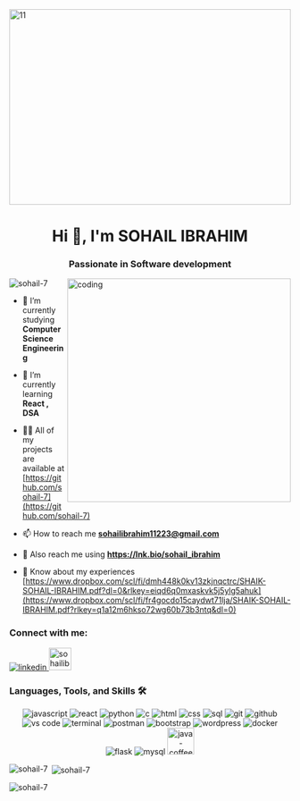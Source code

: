 
<img src="https://github.com/sohail-7/sohail-7/assets/118377800/7a02274d-df48-4978-b5ca-48ab6f747b7a" width="100%" height="350" alt="11"/>
<h1 align="center">Hi 👋, I'm SOHAIL IBRAHIM</h1>
<h3 align="center">Passionate in Software development</h3>
<img align="right" alt="coding" width="400" src="https://user-images.githubusercontent.com/55389276/140866485-8fb1c876-9a8f-4d6a-98dc-08c4981eaf70.gif">

<p align="left"> <img src="https://komarev.com/ghpvc/?username=sohail-7&label=Profile%20views&color=0e75b6&style=flat" alt="sohail-7" /> </p>

- 🔭 I’m currently studying **Computer Science Engineering**

- 🌱 I’m currently learning **React , DSA**

- 👨‍💻 All of my projects are available at [https://github.com/sohail-7](https://github.com/sohail-7)

- 📫 How to reach me **sohailibrahim11223@gmail.com**
- 🔗 Also reach me using  **https://lnk.bio/sohail_ibrahim**

- 📄 Know about my experiences [https://www.dropbox.com/scl/fi/dmh448k0kv13zkjnqctrc/SHAIK-SOHAIL-IBRAHIM.pdf?dl=0&rlkey=eiqd6q0mxaskvk5j5ylg5ahuk](https://www.dropbox.com/scl/fi/fr4gocdo15caydwt71lja/SHAIK-SOHAIL-IBRAHIM.pdf?rlkey=q1a12m6hkso72wg60b73b3ntq&dl=0)


<h3 align="left">Connect with me:</h3>
<p align="left">
<a href="https://linkedin.com/in/sohail-ibrahim-567624215" target="blank">

<img src="https://img.shields.io/badge/visit%20my%20Linkedin-0A66C2?style=for-the-badge&logo=linkedin&logoColor=white" alt="linkedin" />
</a>
<a href="https://instagram.com/sohailibrahim7" target="blank"><img src="https://tse2.mm.bing.net/th?id=OIP.kRVxyyo4cTP9H6oHcqroOgHaEK&pid=Api&P=0&h=180" alt="sohailibrahim7" height="40" width="40" /></a>
</p>




### Languages, Tools, and Skills 🛠
<div align="center">
<img src="https://img.shields.io/badge/JavaScript-F7DF1E?style=for-the-badge&logo=javascript&logoColor=black" alt="javascript" />
<img src="https://img.shields.io/badge/React-61DAFB?style=for-the-badge&logo=react&logoColor=black" alt="react" />
<img src="https://img.shields.io/badge/python-3776AB?style=for-the-badge&logo=python&logoColor=white" alt="python" />
<img src="https://img.shields.io/badge/c-A8B9CC?style=for-the-badge&logo=c&logoColor=white" alt="c" />
<img src="https://img.shields.io/badge/HTML-E34F26?style=for-the-badge&logo=html5&logoColor=white" alt="html" />
<img src="https://img.shields.io/badge/css-1572B6?style=for-the-badge&logo=css3&logoColor=white" alt="css" />
<img src="https://img.shields.io/badge/SQL-407AFC?style=for-the-badge&logo=icloud&logoColor=white" alt="sql" />
<img src="https://img.shields.io/badge/Git-F05032?style=for-the-badge&logo=git&logoColor=white" alt="git" />
<img src="https://img.shields.io/badge/GitHub-100000?style=for-the-badge&logo=github&logoColor=white" alt="github" />
<img src="https://img.shields.io/badge/vs%20code-007ACC?style=for-the-badge&logo=visual%20studio%20code&logoColor=white" alt="vs code" />
<img src="https://img.shields.io/badge/terminal%20commands-black?style=for-the-badge&logo=windows%20terminal&logoColor=white" alt="terminal" />
<img src="https://img.shields.io/badge/postman-FF6C37?style=for-the-badge&logo=postman&logoColor=white" alt="postman" />
<img src="https://img.shields.io/badge/bootstrap-7952B3?style=for-the-badge&logo=bootstrap&logoColor=white" alt="bootstrap" />
<img src="https://img.shields.io/badge/wordpress-21759b?style=for-the-badge&logo=wordpress&logoColor=white" alt="wordpress" />
<img src="https://img.shields.io/badge/docker-2496ED?style=for-the-badge&logo=docker&logoColor=white" alt="docker" />
<img src="https://img.shields.io/badge/flask-000000?style=for-the-badge&logo=flask&logoColor=white" alt="flask" />
  
<img src="https://img.shields.io/badge/mysql-4479A1?style=for-the-badge&logo=mysql&logoColor=white" alt="mysql" />
<img width="48" height="48" src="https://img.icons8.com/color/48/java-coffee-cup-logo--v1.png" alt="java-coffee-cup-logo--v1"/>
</div>



<p><img align="left" src="https://github-readme-stats.vercel.app/api/top-langs?username=sohail-7&show_icons=true&locale=en&layout=compact" alt="sohail-7" /></p>

<p>&nbsp;<img align="center" src="https://github-readme-stats.vercel.app/api?username=sohail-7&show_icons=true&locale=en" alt="sohail-7" /></p>

<p><img align="center" src="https://github-readme-streak-stats.herokuapp.com/?user=sohail-7&" alt="sohail-7" /></p>
